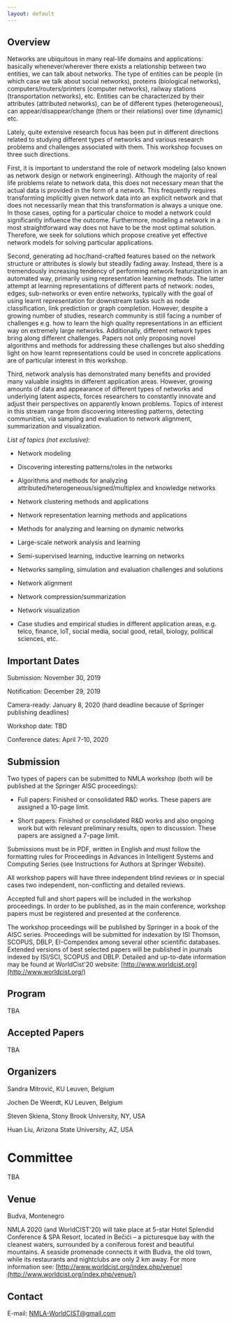 ```yaml
---
layout: default
---
```


<!---
Text can be **bold**, _italic_, or ~~strikethrough~~.

[Link to another page](./another-page.html).

-->

## Overview

<!---
> This is a blockquote following a header.
>
> When something is important enough, you do it even if the odds are not in your favor.
-->

Networks are ubiquitous in many real-life domains and applications: basically whenever/wherever there exists a relationship between two entities, we can talk about networks. The type of entities can be people (in which case we talk about social networks), proteins (biological networks), computers/routers/printers (computer networks), railway stations (transportation networks), etc. Entities can 
be characterized by their attributes (attributed networks), can be of different types (heterogeneous), can appear/disappear/change (them or their relations) over time (dynamic) etc.

Lately, quite extensive research focus has been put in different directions related to studying different types of networks and various research problems and challenges associated with them. This workshop focuses on three such directions.

First, it is important to understand the role of network modeling (also known as network design or network engineering). Although the 
majority of real life problems relate to network data, this does not necessary mean that the actual data is provided in the form of a network. This frequently requires transforming implicitly given network data into an explicit network and that does not necessarily mean that this transformation is always a unique one. In those cases, opting for a particular choice to model a network could significantly influence the outcome. Furthermore, modeling a network in a most straightforward way does not have to be the most optimal solution. Therefore, we seek for solutions which propose creative yet effective network models for solving particular applications. 

Second, generating ad hoc/hand-crafted features based on the network structure or attributes is slowly but steadily fading away. Instead, there is a tremendously increasing tendency of performing network featurization in an automated way, primarily using representation learning methods. The latter attempt at learning representations of different parts of network: nodes, edges, sub-networks or even entire networks, typically with the goal of using learnt representation for downstream tasks such as node classification, link prediction or graph completion. However, despite a growing number of studies, research community is still facing a number of challenges e.g. how to learn the high quality representations in an efficient way on extremely large networks. Additionally, different network types bring along different challenges. Papers not only proposing novel algorithms and methods for addressing these challenges but also shedding light on how learnt representations could be used in concrete applications are of particular interest in this workshop. 

Third, network analysis has demonstrated many benefits and provided many valuable insights in different application areas. However, growing amounts of data and appearance of different types of networks and underlying latent aspects, forces researchers to constantly innovate and adjust their perspectives on apparently known problems. Topics of interest in this stream range from discovering interesting patterns, detecting communities, via sampling and evaluation to network alignment, summarization and visualization.


_List of topics (not exclusive)_: 

* Network	modeling

* Discovering	interesting	patterns/roles in	the	networks

* Algorithms and methods for analyzing attributed/heterogeneous/signed/multiplex and knowledge networks	

* Network	clustering methods and	applications

* Network	representation learning methods	and	applications

* Methods	for	analyzing	and	learning on dynamic	networks

* Large-scale	network	analysis and learning

* Semi-supervised	learning, inductive	learning on networks

* Networks sampling, simulation and evaluation challenges and solutions

* Network	alignment	

* Network	compression/summarization

* Network	visualization

* Case studies and empirical studies in different	application	areas, e.g.	telco, finance, IoT, social	media, social	good,	retail,	biology,	political	sciences,	etc.

## Important Dates

Submission: November 30, 2019 

Notification: December 29, 2019

Camera-ready: January 8, 2020 (hard deadline because of Springer publishing deadlines)

Workshop date: TBD

Conference dates: April 7-10, 2020

## Submission

Two types of papers can be submitted to NMLA workshop (both will be published at the Springer AISC proceedings):

* Full papers: Finished or consolidated R&D works. These papers are assigned a 10-page limit.

* Short papers: Finished or consolidated R&D works and also ongoing work but with relevant preliminary results, open to discussion. These papers are assigned a 7-page limit.

Submissions must be in PDF, written in English and must follow the formatting rules for Proceedings in Advances in Intelligent Systems and Computing Series (see Instructions for Authors at Springer Website).

<!---
The version of papers for evaluation by the Program Committee, saved in PDF format, must not include identification, e-mail and affiliation of the authors. This information must only be available in the camera-ready version of accepted papers, saved in Word or Latex format and also in PDF format. 

To submit or upload a paper please go to: 
-->


All workshop papers will have three independent blind reviews or in special cases two independent, non-conflicting and detailed reviews.

Accepted full and short papers will be included in the workshop proceedings. In order to be published, as in the main conference, workshop papers must be registered and presented at the conference. 
<!---
Camera-ready version of accepted papers must include identification, e-mail and affiliation of the authors and it must be accompanied by the Consent to Publish form filled out, in a ZIP file, and uploaded at the conference management system.
-->

The workshop proceedings will be published by Springer in a book of the AISC series. Proceedings will be submitted for indexation by ISI Thomson, SCOPUS, DBLP, EI-Compendex among several other scientific databases. Extended versions of best selected papers will be published in journals indexed by ISI/SCI, SCOPUS and DBLP. Detailed and up-to-date information may be found at WorldCist'20 website:
[http://www.worldcist.org](http://www.worldcist.org/)


## Program
TBA

## Accepted Papers
TBA

## Organizers
Sandra	Mitrović, KU Leuven, Belgium

Jochen De Weerdt, KU Leuven, Belgium

Steven Skiena, Stony Brook University, NY, USA

Huan Liu, Arizona State University, AZ, USA

# Committee
<!---
Rémy Cazabet,	Université	de	Lyon,	France
-->

<!---
Huijuan	Wang,	Delft	University	of	Technology,	The	Netherlands
Mohammad	Al	Hasan,	Purdue	University,	IN,	USA
Eric	Cambria,	Nanyang	Technoological	University,	Singapore
Aleksandar	Bojchevski,	Technical	University	Munich,	Germany
Roy	Ka-Wei	Lee,	University	of	Saskatchewan,	Canada
Martin	Atzmueller,	Tilburg	University,	The	Netherlands
Leto	Peel,	Univesite	Catholique	de	Louvain,	Belgium
Brian	Keegan,	University	of	Colorado	Boulder,	CO,	USA
Palash	Goyal,	University	of	Southern	California,	CA,	USA
Barbara	Poblete,	University	of		Chile,	Chile
Davide	Mottin,	Aarhus	University,		Denmark
Aris	Anagnostopoulos,	Sapienza	University	of	Rome,	Italy
Jan	Ramon,	INRIA,	France
Hocine	Cherifi,	University	of	Burgundy,	France
Polina	Rosenshtein,	Aalto	University,	Finland
Junting	Ye, Facebook,	CA,	USA
Nicolas	Kourtellis,	Telefonica	Research,	Spain
Sanja	Šćepanović,	Bell Labs	Cambridge,	UK	
Zhana	Kuncheva,	C4X	Discovery,	London,	UK
Roya	Imani	Giglou,	KU	Leuven,	Belgium
Sanja	Brdar,	University	of	Novi	Sad,	Serbia
-->
TBA

## Venue
Budva, Montenegro

NMLA 2020 (and WorldCIST'20) will take place at 5-star Hotel Splendid Conference & SPA Resort, located in Bečići – a picturesque bay with the cleanest waters, surrounded by a coniferous forest and beautiful mountains. A seaside promenade connects it with Budva, the old town, while its restaurants and nightclubs are only 2 km away.
For more information see: [http://www.worldcist.org/index.php/venue](http://www.worldcist.org/index.php/venue/)


## Contact
E-mail: <a href="mailto:NMLA-WorldCIST@gmail.com">NMLA-WorldCIST@gmail.com</a>


<!---
### Header 3

```js
// Javascript code with syntax highlighting.
var fun = function lang(l) {
  dateformat.i18n = require('./lang/' + l)
  return true;
}
```

```ruby
# Ruby code with syntax highlighting
GitHubPages::Dependencies.gems.each do |gem, version|
  s.add_dependency(gem, "= #{version}")
end
```

#### Header 4

*   This is an unordered list following a header.
*   This is an unordered list following a header.
*   This is an unordered list following a header.

##### Header 5

1.  This is an ordered list following a header.
2.  This is an ordered list following a header.
3.  This is an ordered list following a header.

###### Header 6

| head1        | head two          | three |
|:-------------|:------------------|:------|
| ok           | good swedish fish | nice  |
| out of stock | good and plenty   | nice  |
| ok           | good `oreos`      | hmm   |
| ok           | good `zoute` drop | yumm  |

### There's a horizontal rule below this.

* * *

### Here is an unordered list:

*   Item foo
*   Item bar
*   Item baz
*   Item zip

### And an ordered list:

1.  Item one
1.  Item two
1.  Item three
1.  Item four

### And a nested list:

- level 1 item
  - level 2 item
  - level 2 item
    - level 3 item
    - level 3 item
- level 1 item
  - level 2 item
  - level 2 item
  - level 2 item
- level 1 item
  - level 2 item
  - level 2 item
- level 1 item

### Small image

![Octocat](https://github.githubassets.com/images/icons/emoji/octocat.png)

### Large image

![Branching](https://guides.github.com/activities/hello-world/branching.png)


### Definition lists can be used with HTML syntax.

<dl>
<dt>Name</dt>
<dd>Godzilla</dd>
<dt>Born</dt>
<dd>1952</dd>
<dt>Birthplace</dt>
<dd>Japan</dd>
<dt>Color</dt>
<dd>Green</dd>
</dl>




```
Long, single-line code blocks should not wrap. They should horizontally scroll if they are too long. This line should be long enough to demonstrate this.
```

```
The final element.
```
-->
